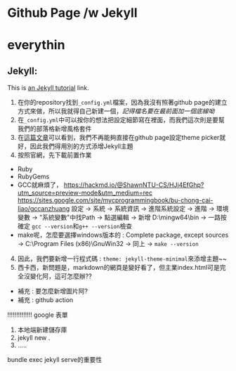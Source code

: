 Github Page /w Jekyll
===
# everythin


## Jekyll:
This is [an Jekyll tutorial](https://docs.github.com/en/pages/setting-up-a-github-pages-site-with-jekyll/adding-a-theme-to-your-github-pages-site-using-jekyll "DMC") link.

1. 在你的repository找到`_config.yml`檔案，因為我沒有照著github page的建立方式來做，所以我就得自己新建一個，*記得檔名要在最前面加一個底線呦*
2. 在`_config.yml`中可以按你的想法把設定細節寫在裡面，而我們這次則是要幫我們的部落格新增風格套件
3. 在[這篇文章](https://github.blog/changelog/2022-08-22-github-pages-deprecating-the-theme-picker/)可以看到，我們不再能夠直接在github page設定theme picker就好，因此我們得用別的方式添增Jekyll主題
4. 按照官網，先下載前置作業
* Ruby
* RubyGems
* GCC就麻煩了，
https://hackmd.io/@ShawnNTU-CS/HJj4EfGhp?utm_source=preview-mode&utm_medium=rec
https://sites.google.com/site/mycprogrammingbook/bu-chong-cai-liao/gccanzhuang
設定 -> 系統 -> 系統資訊 -> 進階系統設定 -> 進階 -> 環境變數 -> "系統變數"中找Path -> 點選編輯 -> 新增 D:\mingw64\bin -> 一路按確定
`gcc --version`和`g++ --version`檢查
* make呢，怎麼要選擇windows版本的 : Complete package, except sources -> C:\Program Files (x86)\GnuWin32 -> 同上 -> `make --version`


4. 因此，我們要新增一行程式碼 : `theme: jekyll-theme-minimal`來添增主題~~
5. 西卡西，新問題是，markdown的網頁是變好看了，但主業index.html可是完全沒變化阿，這可怎麼辦??



* 補充 : 要怎麼新增圖片阿?
* 補充 : github action





!!!!!!!!!!!!!!
google 表單
1. 本地端新建儲存庫
2. jekyll new .
3. .....

bundle exec jekyll serve的重要性
